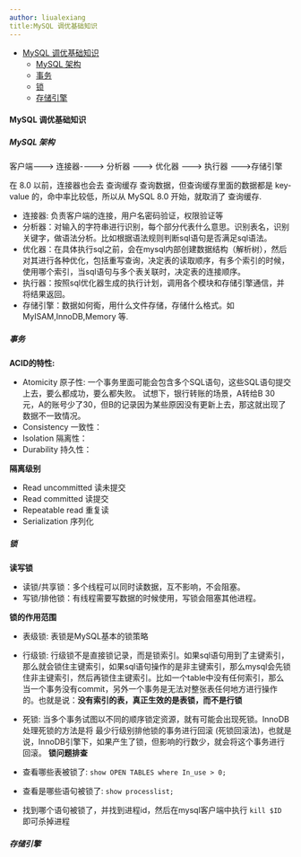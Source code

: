 ```yaml
---
author: liualexiang
title:MySQL 调优基础知识
---
```

- [MySQL 调优基础知识](#mysql-调优基础知识)
  - [MySQL 架构](#mysql-架构)
  - [事务](#事务)
  - [锁](#锁)
  - [存储引擎](#存储引擎)
#### MySQL 调优基础知识

##### MySQL 架构

客户端---> 连接器----> 分析器 ---> 优化器 ---> 执行器 --->存储引擎  

在 8.0 以前，连接器也会去 查询缓存 查询数据，但查询缓存里面的数据都是 key-value 的，命中率比较低，所以从 MySQL 8.0 开始，就取消了 查询缓存.  

* 连接器: 负责客户端的连接，用户名密码验证，权限验证等
* 分析器：对输入的字符串进行识别，每个部分代表什么意思。识别表名，识别关键字，做语法分析。比如根据语法规则判断sql语句是否满足sql语法。
* 优化器：在具体执行sql之前，会在mysql内部创建数据结构（解析树），然后对其进行各种优化，包括重写查询，决定表的读取顺序，有多个索引的时候，使用哪个索引，当sql语句与多个表关联时，决定表的连接顺序。
* 执行器：按照sql优化器生成的执行计划，调用各个模块和存储引擎通信，并将结果返回。
* 存储引擎：数据如何鵆，用什么文件存储，存储什么格式。如MyISAM,InnoDB,Memory 等.

##### 事务

**ACID的特性:**  
* Atomicity 原子性: 一个事务里面可能会包含多个SQL语句，这些SQL语句提交上去，要么都成功，要么都失败。 试想下，银行转账的场景，A转给B 30 元，A的账号少了30，但B的记录因为某些原因没有更新上去，那这就出现了数据不一致情况。
* Consistency 一致性：
* Isolation 隔离性：
* Durability 持久性：

**隔离级别**
* Read uncommitted 读未提交
* Read committed 读提交
* Repeatable read 重复读
* Serialization 序列化
  
##### 锁

**读写锁**

* 读锁/共享锁：多个线程可以同时读数据，互不影响，不会阻塞。
* 写锁/排他锁：有线程需要写数据的时候使用，写锁会阻塞其他进程。

**锁的作用范围**

* 表级锁: 表锁是MySQL基本的锁策略
* 行级锁: 行级锁不是直接锁记录，而是锁索引。如果sql语句用到了主键索引，那么就会锁住主键索引，如果sql语句操作的是非主键索引，那么mysql会先锁住非主键索引，然后再锁住主键索引。比如一个table中没有任何索引，那么当一个事务没有commit，另外一个事务是无法对整张表任何地方进行操作的。也就是说：**没有索引的表，真正生效的是表锁，而不是行锁**  

* 死锁: 当多个事务试图以不同的顺序锁定资源，就有可能会出现死锁。InnoDB处理死锁的方法是将 最少行级别排他锁的事务进行回滚 (死锁回滚法)，也就是说，InnoDB引擎下，如果产生了锁，但影响的行数少，就会将这个事务进行回滚。
**锁问题排查**  
* 查看哪些表被锁了: ``` show OPEN TABLES where In_use > 0; ```
* 查看是哪些语句被锁了: ``` show processlist; ```
* 找到哪个语句被锁了，并找到进程id，然后在mysql客户端中执行 ```kill $ID ``` 即可杀掉进程 

##### 存储引擎
